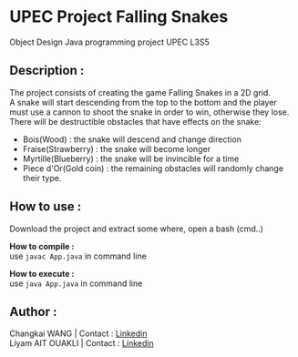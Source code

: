 # UPEC Project Falling Snakes

Object Design Java programming project UPEC L3S5

## Description :</br>
The project consists of creating the game Falling Snakes in a 2D grid. <br>
A snake will start descending from the top to the bottom and the player must use a cannon to shoot the snake in order to win, otherwise they lose. <br>
There will be destructible obstacles that have effects on the snake: <br>
- Bois(Wood) : the snake will descend and change direction
- Fraise(Strawberry) : the snake will become longer
- Myrtille(Blueberry) : the snake will be invincible for a time
- Piece d'Or(Gold coin) : the remaining obstacles will randomly change their type.


## How to use :
Download the project and extract some where, open a bash (cmd..)

**How to compile :** <br>
use `javac App.java` in command line

**How to execute :** <br>
use `java App.java` in command line

## Author :
Changkai WANG | Contact : [Linkedin](https://www.linkedin.com/in/changkaiwang/)<br>
Liyam AIT OUAKLI | Contact : [Linkedin](https://www.linkedin.com/in/liyam-a%C3%AFt-ouakli/)
